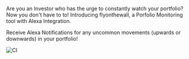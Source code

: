 Are you an Investor who has the urge to constantly watch your portfolio? 
Now you don't have to to! Introducing flyonthewall, a Porfolio Monitoring tool with Alexa Integration.

Receive Alexa Notifications for any uncommon movements (upwards or downwards) in your portfolio!

![CI](https://github.com/srangar/flyonthewall/workflows/CI/badge.svg?branch=main)